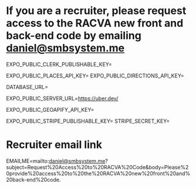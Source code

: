 # If you are a recruiter, please request access to the RACVA new front and back-end code by emailing daniel@smbsystem.me

EXPO_PUBLIC_CLERK_PUBLISHABLE_KEY=

EXPO_PUBLIC_PLACES_API_KEY=
EXPO_PUBLIC_DIRECTIONS_API_KEY=

DATABASE_URL=

EXPO_PUBLIC_SERVER_URL=https://uber.dev/

EXPO_PUBLIC_GEOAPIFY_API_KEY=

EXPO_PUBLIC_STRIPE_PUBLISHABLE_KEY=
STRIPE_SECRET_KEY=

# Recruiter email link
EMAILME=mailto:daniel@smbsystem.me?subject=Request%20Access%20to%20RACVA%20Code&body=Please%20provide%20access%20to%20the%20RACVA%20new%20front%20and%20back-end%20code.
